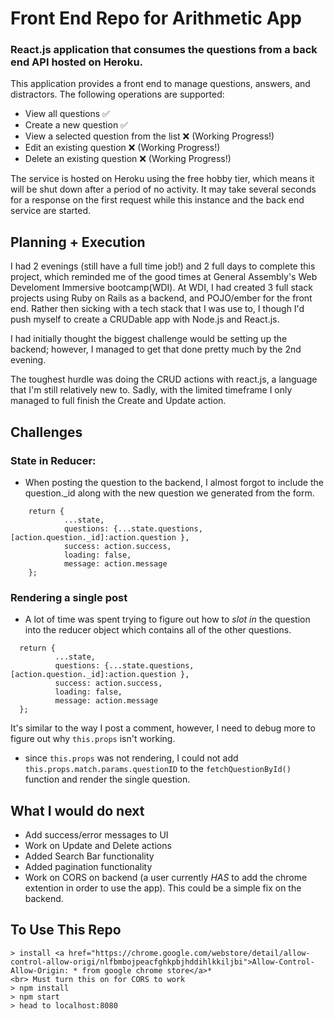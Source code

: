 # Front End Repo for Arithmetic App

### React.js application that consumes the questions from a back end API hosted on Heroku.


This application provides a front end to manage questions, answers, and distractors. The following operations are supported:

-   View all questions ✅
-   Create a new question ✅
-   View a selected question from the list ❌ (Working Progress!)
-   Edit an existing question ❌ (Working Progress!)
-   Delete an existing question ❌ (Working Progress!)

The service is hosted on Heroku using the free hobby tier, which means it will be shut down after a period of no activity. It may take several seconds for a response on the first request while this instance and the back end service are started.

## Planning + Execution
I had 2 evenings (still have a full time job!) and 2 full days to complete this project, which reminded me of the good times at General Assembly's Web Develoment Immersive bootcamp(WDI). At WDI, I had created 3 full stack projects using Ruby on Rails as a backend, and POJO/ember for the front end. 
Rather then sicking with a tech stack that I was use to, I though I'd push myself to create a CRUDable app with Node.js and React.js.

I had initially thought the biggest challenge would be setting up the backend; however, I managed to get that done pretty much by the 2nd evening.

The toughest hurdle was doing the CRUD actions with react.js, a language that I'm still relatively new to. Sadly, with the limited timeframe I only managed to full finish the Create and Update action.
 
## Challenges

### State in Reducer:

- When posting the question to the backend, I almost forgot to include the question._id along with the new question we generated from the form.

```    case POST_QUESTION_SUCCESS:
    return {
            ...state,
            questions: {...state.questions, [action.question._id]:action.question },
            success: action.success,
            loading: false,
            message: action.message
    };
```

### Rendering a single post

-  A lot of time was spent trying to figure out how to *slot in* the question into the reducer object which contains all of the other questions. 

```  case FETCH_QUESTION_ID_SUCCESS:
  return {
          ...state,
          questions: {...state.questions, [action.question._id]:action.question },
          success: action.success,
          loading: false,
          message: action.message
  };
  ```

  It's similar to the way I post a comment, however, I need to debug more to figure out why ```this.props``` isn't working.
- since ```this.props``` was not rendering, I could not add ```this.props.match.params.questionID``` to the ```fetchQuestionById()``` function and render the single question.

## What I would do next

- Add success/error messages to UI
- Work on Update and Delete actions
- Added Search Bar functionality
- Added pagination functionality
- Work on CORS on backend (a user currently *HAS* to add the chrome extention in order to use the app). This could be a simple fix on the backend.

## To Use This Repo
```
> install <a href="https://chrome.google.com/webstore/detail/allow-control-allow-origi/nlfbmbojpeacfghkpbjhddihlkkiljbi">Allow-Control-Allow-Origin: * from google chrome store</a>* 
<br> Must turn this on for CORS to work
> npm install
> npm start
> head to localhost:8080
```
